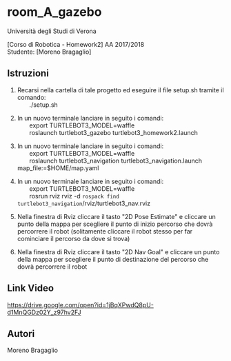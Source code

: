 # room_A_gazebo

Università degli Studi di Verona

[Corso di Robotica - Homework2]
AA 2017/2018<br>
Studente: [Moreno Bragaglio]

## Istruzioni

1. Recarsi nella cartella di tale progetto ed eseguire il file setup.sh tramite il comando: <br>
&nbsp;&nbsp;&nbsp;&nbsp;&nbsp;&nbsp; ./setup.sh 

2. In un nuovo terminale lanciare in seguito i comandi: <br>
&nbsp;&nbsp;&nbsp;&nbsp;&nbsp;&nbsp; export TURTLEBOT3_MODEL=waffle <br>
&nbsp;&nbsp;&nbsp;&nbsp;&nbsp;&nbsp; roslaunch turtlebot3_gazebo turtlebot3_homework2.launch

3. In un nuovo terminale lanciare in seguito i comandi: <br>
&nbsp;&nbsp;&nbsp;&nbsp;&nbsp;&nbsp; export TURTLEBOT3_MODEL=waffle <br>
&nbsp;&nbsp;&nbsp;&nbsp;&nbsp;&nbsp; roslaunch turtlebot3_navigation turtlebot3_navigation.launch map_file:=$HOME/map.yaml

4. In un nuovo terminale lanciare in seguito i comandi: <br>
&nbsp;&nbsp;&nbsp;&nbsp;&nbsp;&nbsp; export TURTLEBOT3_MODEL=waffle <br>
&nbsp;&nbsp;&nbsp;&nbsp;&nbsp;&nbsp; rosrun rviz rviz -d `rospack find turtlebot3_navigation`/rviz/turtlebot3_nav.rviz

5. Nella finestra di Rviz cliccare il tasto "2D Pose Estimate" e cliccare un punto della mappa per scegliere il punto di inizio percorso che dovrà percorrere il robot (solitamente cliccare il robot stesso per far cominciare il percorso da dove si trova)

6. Nella finestra di Rviz cliccare il tasto "2D Nav Goal" e cliccare un punto della mappa per scegliere il punto di destinazione del percorso che dovrà percorrere il robot

## Link Video
https://drive.google.com/open?id=1jBqXPwdQ8pU-d1MnQGDz02Y_z97hv2FJ

## Autori
Moreno Bragaglio
